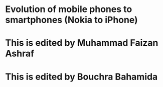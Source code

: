 # Evolution of mobile phones to smartphones (Nokia to iPhone)
# This is edited by Muhammad Faizan Ashraf
# This is edited by Bouchra Bahamida